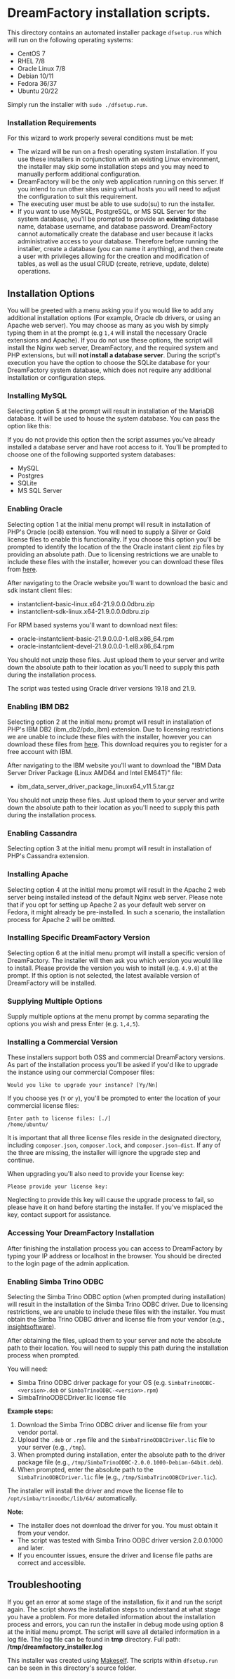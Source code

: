 # DreamFactory installation scripts.

This directory contains an automated installer package `dfsetup.run` which will run on the following operating systems:

* CentOS 7
* RHEL 7/8
* Oracle Linux 7/8
* Debian 10/11
* Fedora 36/37
* Ubuntu 20/22

Simply run the installer with `sudo ./dfsetup.run`.

### Installation Requirements

For this wizard to work properly several conditions must be met:

* The wizard will be run on a fresh operating system installation. If you use these installers in conjunction with an existing Linux environment, the installer may skip some installation steps and you may need to manually perform additional configuration.
* DreamFactory will be the only web application running on this server. If you intend to run other sites using virtual hosts you will need to adjust the configuration to suit this requirement.
* The executing user must be able to use sudo(su) to run the installer.
* If you want to use MySQL, PostgreSQL, or MS SQL Server for the system database, you'll be prompted to provide an **existing** database name, database username, and database password. DreamFactory cannot automatically create the database and user because it lacks administrative access to your database. Therefore before running the installer, create a database (you can name it anything), and then create a user with privileges allowing for the creation and modification of tables, as well as the usual CRUD (create, retrieve, update, delete) operations.

## Installation Options

You will be greeted with a menu asking you if you would like to add any additional installation options (For example, Oracle db drivers, or using an Apache web server). You may choose as many as you wish by simply typing them in at the prompt (e.g `1,4` will install the necessary Oracle extensions and Apache). If you do not use these options, the script will install the Nginx web server, DreamFactory, and the required system and PHP extensions, but will **not install a database server**. During the script's execution you have the option to choose the SQLite database for your DreamFactory system database, which does not require any additional installation or configuration steps.

### Installing MySQL

Selecting option 5 at the prompt will result in installation of the MariaDB database. It will be used to house the system database. You can pass the option like this:

If you do not provide this option then the script assumes you've already installed a database server and have root access to it. You'll be prompted to choose one of the following supported system databases:

* MySQL
* Postgres
* SQLite
* MS SQL Server

### Enabling Oracle

Selecting option 1 at the initial menu prompt will result in installation of PHP's Oracle (oci8) extension. You will need to supply a Silver or Gold license files to enable this functionality. If you choose this option you'll be prompted to identify the location of the the Oracle instant client zip files by providing an absolute path. Due to licensing restrictions we are unable to include these files with the installer, however you can download these files from [here](https://www.oracle.com/technetwork/topics/linuxx86-64soft-092277.html).

After navigating to the Oracle website you'll want to download the basic and sdk instant client files:

* instantclient-basic-linux.x64-21.9.0.0.0dbru.zip
* instantclient-sdk-linux.x64-21.9.0.0.0dbru.zip

For RPM based systems you'll want to download next files:

* oracle-instantclient-basic-21.9.0.0.0-1.el8.x86_64.rpm
* oracle-instantclient-devel-21.9.0.0.0-1.el8.x86_64.rpm

You should not unzip these files. Just upload them to your server and write down the absolute path to their location as you'll need to supply this path during the installation process.

The script was tested using Oracle driver versions 19.18 and 21.9.

### Enabling IBM DB2

Selecting option 2 at the initial menu prompt will result in installation of PHP's IBM DB2 (ibm_db2/pdo_ibm) extension.
Due to licensing restrictions we are unable to include these files with the installer, however you can download these files from [here](https://www.ibm.com/support/pages/download-initial-version-115-clients-and-drivers). This download requires you to register for a free account with IBM.

After navigating to the IBM website you'll want to download the "IBM Data Server Driver Package (Linux AMD64 and Intel EM64T)" file:

* ibm_data_server_driver_package_linuxx64_v11.5.tar.gz

You should not unzip these files. Just upload them to your server and write down the absolute path to their location as you'll need to supply this path during the installation process.

### Enabling Cassandra

Selecting option 3 at the initial menu prompt will result in installation of PHP's Cassandra extension.

### Installing Apache

Selecting option 4 at the initial menu prompt will result in the Apache 2 web server being installed instead of the default Nginx web server. Please note that if you opt for setting up Apache 2 as your default web server on Fedora, it might already be pre-installed. In such a scenario, the installation process for Apache 2 will be omitted.

### Installing Specific DreamFactory Version

Selecting option 6 at the initial menu prompt will install a specific version of DreamFactory. The installer will then ask you which version you would like to install. Please provide the version you wish to install (e.g. `4.9.0`) at the prompt. If this option is not selected, the latest available version of DreamFactory will be installed.

### Supplying Multiple Options

Supply multiple options at the menu prompt by comma separating the options you wish and press Enter (e.g. `1,4,5`).

### Installing a Commercial Version

These installers support both OSS and commercial DreamFactory versions. As part of the installation process you'll be asked if you'd like to upgrade the instance using our commercial Composer files:

    Would you like to upgrade your instance? [Yy/Nn]

If you choose yes (`Y` or `y`), you'll be prompted to enter the location of your commercial license files:

    Enter path to license files: [./]
    /home/ubuntu/

It is important that all three license files reside in the designated directory, including `composer.json`, `composer.lock`, and `composer.json-dist`. If any of the three are missing, the installer will ignore the upgrade step and continue.

When upgrading you'll also need to provide your license key:

    Please provide your license key:

Neglecting to provide this key will cause the upgrade process to fail, so please have it on hand before starting the installer. If you've misplaced the key, contact support for assistance.

### Accessing Your DreamFactory Installation

After finishing the installation process you can access to DreamFactory by typing your IP address or localhost in the browser. You should be directed to the login page of the admin application.

### Enabling Simba Trino ODBC

Selecting the Simba Trino ODBC option (when prompted during installation) will result in the installation of the Simba Trino ODBC driver. Due to licensing restrictions, we are unable to include these files with the installer. You must obtain the Simba Trino ODBC driver and license file from your vendor (e.g., [insightsoftware](https://insightsoftware.com/drivers/trino-odbc-jdbc/)).

After obtaining the files, upload them to your server and note the absolute path to their location. You will need to supply this path during the installation process when prompted.

You will need:

* Simba Trino ODBC driver package for your OS (e.g. `SimbaTrinoODBC-<version>.deb` or `SimbaTrinoODBC-<version>.rpm`)
* SimbaTrinoODBCDriver.lic license file

**Example steps:**

1. Download the Simba Trino ODBC driver and license file from your vendor portal.
2. Upload the `.deb` or `.rpm` file and the `SimbaTrinoODBCDriver.lic` file to your server (e.g., `/tmp`).
3. When prompted during installation, enter the absolute path to the driver package file (e.g., `/tmp/SimbaTrinoODBC-2.0.0.1000-Debian-64bit.deb`).
4. When prompted, enter the absolute path to the `SimbaTrinoODBCDriver.lic` file (e.g., `/tmp/SimbaTrinoODBCDriver.lic`).

The installer will install the driver and move the license file to `/opt/simba/trinoodbc/lib/64/` automatically.

**Note:**
- The installer does not download the driver for you. You must obtain it from your vendor.
- The script was tested with Simba Trino ODBC driver version 2.0.0.1000 and later.
- If you encounter issues, ensure the driver and license file paths are correct and accessible.

## Troubleshooting

If you get an error at some stage of the installation, fix it and run the script again. The script shows the installation steps to understand at what stage you have a problem.
For more detailed information about the installation process and errors, you can run the installer in debug mode using option 8 at the initial menu prompt. The script will save all detailed information in a log file. The log file can be found in **tmp** directory. Full path: **/tmp/dreamfactory_installer.log**

This installer was created using [Makeself](https://makeself.io/). The scripts within `dfsetup.run` can be seen in this directory's source folder.
